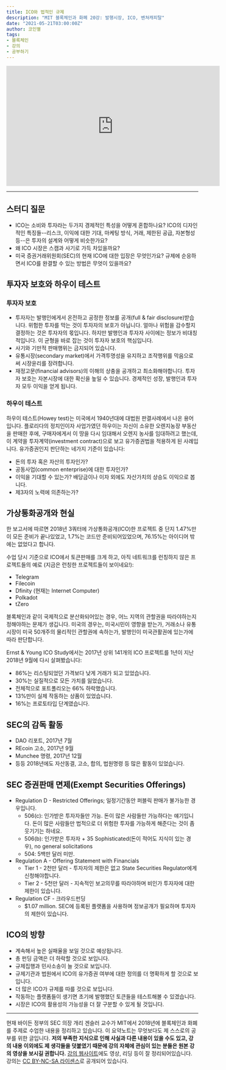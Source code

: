 ```yaml
---
title: ICO와 법적인 규제
description: "MIT 블록체인과 화폐 20강: 발행시장, ICO, 벤쳐캐피탈"
date: "2021-05-21T03:00:00Z"
author: 코인별
tags: 
- 블록체인
- 강의
- 공부하기
---
```


<iframe width="560" height="315" src="https://www.youtube.com/embed/7EXcHqLg7BI" title="YouTube video player" frameborder="0" allow="accelerometer; autoplay; clipboard-write; encrypted-media; gyroscope; picture-in-picture" allowfullscreen></iframe>

---

## 스터디 질문
- ICO는 소비와 투자라는 두가지 경제적인 특성을 어떻게 혼합하나요? ICO의 디자인적인 특징들--리스크, 이익에 대한 기대, 마케팅 방식, 거래, 제한된 공급, 자본형성 등--은 투자의 설계와 어떻게 비슷한가요?
- 왜 ICO 시장은 스캠과 사기로 가득 차있을까요?
- 미국 증권거래위원회(SEC)의 현재 ICO에 대한 입장은 무엇인가요? 규제에 순응하면서 ICO를 완결할 수 있는 방법은 무엇이 있을까요?

## 투자자 보호와 하우이 테스트

### 투자자 보호
- 투자자는 발행인에게서 온전하고 공정한 정보를 공개(full & fair disclosure)받습니다. 위험한 투자를 막는 것이 투자자의 보호가 아닙니다. 얼마나 위험을 감수할지 결정하는 것은 투자자의 몫입니다. 하지만 발행인과 투자자 사이에는 정보가 비대칭적입니다. 이 균형을 바로 잡는 것이 투자자 보호의 핵심입니다.
- 사기와 기만적 판매행위는 금지되어 있습니다.
- 유통시장(secondary market)에서 가격투명성을 유지하고 조작행위를 막음으로써 시장윤리를 장려합니다.
- 재정고문(financial advisors)의 이해의 상충을 공개하고 최소화해야합니다.
투자자 보호는 자본시장에 대한 확신을 높일 수 있습니다.
경제적인 성장, 발행인과 투자자 모두 이익을 얻게 됩니다.

### 하우이 테스트
하우이 테스트(Howey test)는 미국에서 1940년대에 대법원 판결사례에서 나온 용어입니다. 플로리다의 정치인이자 사업가였던 하우이는 자신이 소유한 오렌지농장 부동산을 판매한 후에, 구매자에게서 이 땅을 다시 임대해서 오렌지 농사를 임대하려고 했는데, 이 계약을 투자계약(investment contract)으로 보고 유가증권법을 적용하게 된 사례입니다. 유가증권인지 판단하는 네가지 기준이 있습니다:

- 돈의 투자 혹은 자산의 투자인가?
- 공동사업(common enterprise)에 대한 투자인가?
- 이익을 기대할 수 있는가? 배당금이나 이자 외에도 자산가치의 상승도 이익으로 봅니다.
- 제3자의 노력에 의존하는가?

## 가상통화공개와 현실
한 보고서에 따르면 2018년 3쿼터에 가상통화공개(ICO)한 프로젝트 중 단지 1.47%만이 모든 준비가 끝나있었고, 1.7%는 코드만 준비되어있었으며, 76.15%는 아이디어 밖에는 없었다고 합니다.

수업 당시 기준으로 ICO에서 토큰판매를 크게 하고, 아직 네트워크를 런칭하지 않은 프로젝트들의 예로 (지금은 런칭한 프로젝트들이 보이네요!):
- Telegram
- Filecoin
- Dfinity (현재는 Internet Computer)
- Polkadot
- tZero

블록체인과 같이 국제적으로 분산화되어있는 경우, 어느 지역의 관할권을 따라야하는지 정해야하는 문제가 생깁니다. 미국의 경우는, 미국시민이 영향을 받는가, 거래소나 유통시장이 미국 50개주의 물리적인 관할권에 속하는가, 발행인이 미국관활권에 있는가에 따라 판단합니다.

Ernst & Young ICO Study에서는 2017년 상위 141개의 ICO 프로젝트를 1년이 지난 2018년 9월에 다시 살펴봤습니다:

- 86%는 리스팅되었던 가격보다 낮게 거래가 되고 있었습니다.
- 30%는 실질적으로 모든 가치를 잃었습니다.
- 전체적으로 포트폴리오는 66% 하락했습니다.
- 13%만이 실제 작동하는 상품이 있었습니다.
- 16%는 프로토타입 단계였습니다.

## SEC의 감독 활동
- DAO 리포트, 2017년 7월
- REcoin 고소, 2017년 9월
- Munchee 명령, 2017년 12월
- 등등 2018년에도 자산동결, 고소, 합의, 법원명령 등 많은 활동이 있었습니다.

## SEC 증권판매 면제(Exempt Securities Offerings)
- Regulation D - Restricted Offerings; 일정기간동안 퍼블릭 판매가 불가능한 경우입니다.
  - 506(c): 인가받은 투자자들만 가능. 돈이 많은 사람들만 가능하다는 얘기입니다. 돈이 많은 사람들만 법적으로 더 위험한 투자를 가능하게 해준다는 것이 좀 웃기기는 하네요.
  - 506(b): 인가받은 투자자 + 35 Sophisticated(돈이 적어도 지식이 있는 경우), no general solicitations
  - 504: 5백만 달러 미만.
- Regulation A - Offering Statement with Financials
  - Tier 1 - 2천만 달러 - 투자자의 제한은 없고 State Securities Regulator에게 신청해야합니다.
  - Tier 2 - 5천만 달러 - 지속적인 보고의무를 따라야하며 비인가 투자자에 대한 제한이 있습니다.
- Regulation CF - 크라우드펀딩
  - $1.07 million. SEC에 등록된 플랫폼을 사용하며 정보공개가 필요하며 투자자의 제한이 있습니다.

## ICO의 방향
- 계속해서 높은 실패율을 보일 것으로 예상됩니다.
- 총 펀딩 금액은 더 하락할 것으로 보입니다.
- 규제집행과 민사소송이 늘 것으로 보입니다.
- 규제기관과 법원에서 ICO의 유가증권 여부에 대한 정의를 더 명확하게 할 것으로 보입니다. 
- 더 많은 ICO가 규제를 따를 것으로 보입니다.
- 작동하는 플랫폼들이 생기면 초기에 발행했던 토큰들을 테스트해볼 수 있겠습니다.
- 시장은 ICO의 활용성의 가능성을 더 잘 구분할 수 있게 될 것입니다.

---
현재 바이든 정부의 SEC 의장 개리 겐슬러 교수가 MIT에서 2018년에 블록체인과 화폐를 주제로 수업한 내용을 정리하고 있습니다. 이 요약노트는 무엇보다도 제 스스로의 공부를 위한 글입니다. **저의 부족한 지식으로 인해 사실과 다른 내용이 있을 수도 있고, 강의 내용 이외에도 제 생각들을 덧붙였기 때문에 강의 자체에 관심이 있는 분들은 원본 강의 영상을 보시길 권합니다.** [강의 웹사이트](https://ocw.mit.edu/courses/sloan-school-of-management/15-s12-blockchain-and-money-fall-2018/video-lectures/)에도 영상, 리딩 등이 잘 정리되어있습니다. 강의는 [CC BY-NC-SA 라이센스](https://creativecommons.org/licenses/by-nc-sa/4.0/)로 공개되어 있습니다.